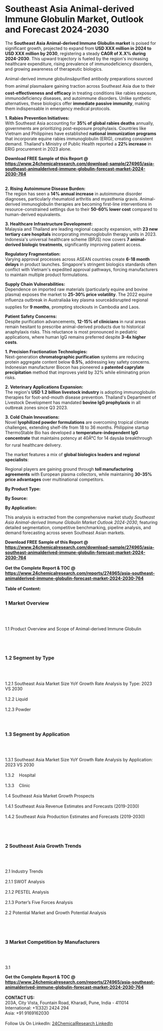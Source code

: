 <h1>Southeast Asia Animal-derived Immune Globulin Market, Outlook and Forecast 2024-2030</h1><p>The <strong>Southeast Asia Animal-derived Immune Globulin market</strong> is poised for significant growth, projected to expand from <strong>USD XXX million in 2024 to USD XXX million by 2030</strong>, registering a steady <strong>CAGR of X.X% during 2024-2030</strong>. This upward trajectory is fueled by the region's increasing healthcare expenditure, rising prevalence of immunodeficiency disorders, and growing awareness of therapeutic biologics.</p><p>Animal-derived immune globulinsâpurified antibody preparations sourced from animal plasmaâare gaining traction across Southeast Asia due to their <strong>cost-effectiveness and efficacy</strong> in treating conditions like rabies exposure, immunodeficiency diseases, and autoimmune disorders. Unlike synthetic alternatives, these biologics offer <strong>immediate passive immunity</strong>, making them indispensable in emergency medical protocols.</p><p><strong>1. Rabies Prevention Initiatives:</strong><br>
With Southeast Asia accounting for <strong>35% of global rabies deaths</strong> annually, governments are prioritizing post-exposure prophylaxis. Countries like Vietnam and Philippines have established <strong>national immunization programs</strong> that incorporate equine rabies immunoglobulin (ERIG), creating consistent demand. Thailand's Ministry of Public Health reported a <strong>22% increase</strong> in ERIG procurement in 2023 alone.</p><div><b>Download FREE Sample of this Report @ 
            <a href="https://www.24chemicalresearch.com/download-sample/274965/asia-southeast-animalderived-immune-globulin-forecast-market-2024-2030-764">
            https://www.24chemicalresearch.com/download-sample/274965/asia-southeast-animalderived-immune-globulin-forecast-market-2024-2030-764</a></b></div><br><p><strong>2. Rising Autoimmune Disease Burden:</strong><br>
The region has seen a <strong>14% annual increase</strong> in autoimmune disorder diagnoses, particularly rheumatoid arthritis and myasthenia gravis. Animal-derived immunoglobulin therapies are becoming first-line interventions in resource-constrained settings due to their <strong>50-60% lower cost</strong> compared to human-derived equivalents.</p><p><strong>3. Healthcare Infrastructure Development:</strong><br>
Malaysia and Thailand are leading regional capacity expansion, with <strong>23 new tertiary care hospitals</strong> incorporating immunoglobulin therapy units in 2023. Indonesia's universal healthcare scheme (BPJS) now covers <strong>7 animal-derived biologic treatments</strong>, significantly improving patient access.</p><p><strong>Regulatory Fragmentation:</strong><br>
    Varying approval processes across ASEAN countries create <strong>6-18 month delays</strong> in product launches. Singapore's stringent biologics standards often conflict with Vietnam's expedited approval pathways, forcing manufacturers to maintain multiple product formulations.</p><p><strong>Supply Chain Vulnerabilities:</strong><br>
    Dependence on imported raw materials (particularly equine and bovine plasma) exposes the market to <strong>25-30% price volatility</strong>. The 2022 equine influenza outbreak in Australiaâa key plasma sourceâdisrupted regional supplies for <strong>9 months</strong>, prompting stockouts in Cambodia and Laos.</p><p><strong>Patient Safety Concerns:</strong><br>
    Despite purification advancements, <strong>12-15% of clinicians</strong> in rural areas remain hesitant to prescribe animal-derived products due to historical anaphylaxis risks. This reluctance is most pronounced in pediatric applications, where human IgG remains preferred despite <strong>3-4x higher costs</strong>.</p><p><strong>1. Precision Fractionation Technologies:</strong><br>
Next-generation <strong>chromatographic purification</strong> systems are reducing protein aggregate content below <strong>0.5%</strong>, addressing key safety concerns. Indonesian manufacturer Biocon has pioneered a <strong>patented caprylate precipitation</strong> method that improves yield by 32% while eliminating prion risks.</p><p><strong>2. Veterinary Applications Expansion:</strong><br>
The region's <strong>USD 1.2 billion livestock industry</strong> is adopting immunoglobulin therapies for foot-and-mouth disease prevention. Thailand's Department of Livestock Development has mandated <strong>bovine IgG prophylaxis</strong> in all outbreak zones since Q3 2023.</p><p><strong>3. Cold Chain Innovations:</strong><br>
Novel <strong>lyophilized powder formulations</strong> are overcoming tropical climate challenges, extending shelf-life from 18 to 36 months. Philippine startup ThermoStable Bio has developed a <strong>temperature-independent IgG concentrate</strong> that maintains potency at 40Â°C for 14 daysâa breakthrough for rural healthcare delivery.</p><p>The market features a mix of <strong>global biologics leaders and regional specialists</strong>:</p><p>Regional players are gaining ground through <strong>toll manufacturing agreements</strong> with European plasma collectors, while maintaining <strong>30-35% price advantages</strong> over multinational competitors.</p><p><strong>By Product Type:</strong></p><p><strong>By Source:</strong></p><p><strong>By Application:</strong></p><p>This analysis is extracted from the comprehensive market study <em>Southeast Asia Animal-derived Immune Globulin Market Outlook 2024-2030</em>, featuring detailed segmentation, competitive benchmarking, pipeline analysis, and demand forecasting across seven Southeast Asian markets.</p><div><b>Download FREE Sample of this Report @ 
            <a href="https://www.24chemicalresearch.com/download-sample/274965/asia-southeast-animalderived-immune-globulin-forecast-market-2024-2030-764">
            https://www.24chemicalresearch.com/download-sample/274965/asia-southeast-animalderived-immune-globulin-forecast-market-2024-2030-764</a></b></div><br><div><b>Get the Complete Report & TOC @ 
            <a href="https://www.24chemicalresearch.com/reports/274965/asia-southeast-animalderived-immune-globulin-forecast-market-2024-2030-764">
            https://www.24chemicalresearch.com/reports/274965/asia-southeast-animalderived-immune-globulin-forecast-market-2024-2030-764</a></b></div><br>
            <b>Table of Content:</b><p><h2><span style="font-size:16px"><strong>1 Market Overview&nbsp;&nbsp; &nbsp;</strong></span></h2><br />
<br />
<p>1.1 Product Overview and Scope of Animal-derived Immune Globulin&nbsp;</p><br />
<br />
<h2><strong><span style="font-size:16px">1.2 Segment by Type&nbsp;&nbsp; &nbsp;</span></strong></h2><br />
<br />
<p>1.2.1 Southeast Asia Market Size YoY Growth Rate Analysis by Type: 2023 VS 2030&nbsp;&nbsp; &nbsp;<br /><br />
1.2.2 Liquid&nbsp;&nbsp; &nbsp;<br /><br />
1.2.3 Powder<br /><br />
<br />
<h2><span style="font-size:16px"><strong>1.3 Segment by Application&nbsp;&nbsp;</strong></span></h2><br />
<br />
<p>1.3.1 Southeast Asia Market Size YoY Growth Rate Analysis by Application: 2023 VS 2030&nbsp;&nbsp; &nbsp;<br /><br />
1.3.2&nbsp;&nbsp; &nbsp;Hospital<br /><br />
1.3.3&nbsp;&nbsp; &nbsp;Clinic<br /><br />
1.4 Southeast Asia Market Growth Prospects&nbsp;&nbsp; &nbsp;<br /><br />
1.4.1 Southeast Asia Revenue Estimates and Forecasts (2019-2030)&nbsp;&nbsp; &nbsp;<br /><br />
1.4.2 Southeast Asia Production Estimates and Forecasts (2019-2030)&nbsp;&nbsp;</p><br />
<br />
<h2><span style="font-size:16px"><strong>2 Southeast Asia Growth Trends&nbsp;&nbsp; &nbsp;</strong></span></h2><br />
<br />
<p>2.1 Industry Trends&nbsp;&nbsp; &nbsp;<br /><br />
2.1.1 SWOT Analysis&nbsp;&nbsp; &nbsp;<br /><br />
2.1.2 PESTEL Analysis&nbsp;&nbsp; &nbsp;<br /><br />
2.1.3 Porter&rsquo;s Five Forces Analysis&nbsp;&nbsp; &nbsp;<br /><br />
2.2 Potential Market and Growth Potential Analysis&nbsp;&nbsp; &nbsp;</p><br />
<br />
<h2><span style="font-size:16px"><strong>3 Market Competition by Manufacturers&nbsp;&nbsp; </strong> </span></h2><br />
<br />
<p>3.1 </p><div><b>Get the Complete Report & TOC @ 
            <a href="https://www.24chemicalresearch.com/reports/274965/asia-southeast-animalderived-immune-globulin-forecast-market-2024-2030-764">
            https://www.24chemicalresearch.com/reports/274965/asia-southeast-animalderived-immune-globulin-forecast-market-2024-2030-764</a></b></div><br><b>CONTACT US:</b><br>
            203A, City Vista, Fountain Road, Kharadi, Pune, India - 411014<br>
            International: +1(332) 2424 294<br>
            Asia: +91 9169162030 <br><br>
            Follow Us On LinkedIn: <a href="https://www.linkedin.com/company/24chemicalresearch/">24ChemicalResearch LinkedIn</a>